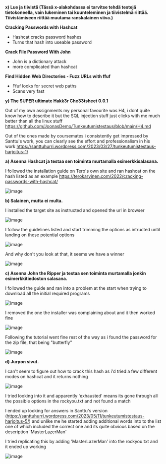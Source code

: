 
**x) Lue ja tiivistä (Tässä x-alakohdassa ei tarvitse tehdä testejä tietokoneella, vain lukeminen tai kuunteleminen ja tiivistelmä riittää. Tiivistämiseen riittää muutama ranskalainen viiva.)**

**Cracking Passwords with Hashcat**

- Hashcat cracks password hashes 
- Turns that hash into useable password


**Crack File Password With John**

- John is a dictionary attack 
- more complicated than hashcat


**Find Hidden Web Directories - Fuzz URLs with ffuf**
 
 - Ffuf looks for secret web paths
 - Scans very fast


**y) The SUPER ultimate Hakk3r Che33tsheet 0.0.1**

Out of my own assignments my personal favourite was H4, i dont quite know how to describe it but the SQL injection stuff just clicks with me much better than all the linux stuff
https://github.com/JoonasDemo/Tunkeutumistestaus/blob/main/H4.md

Out of the ones made by coursemates i consistently get impressed by Santtu's work, you can clearly see the effort and professionalism in his work
https://santtuhurri.wordpress.com/2023/03/27/tunkeutumistestaus-harjoitus-1/


**a) Asenna Hashcat ja testaa sen toiminta murtamalla esimerkkisalasana.**

I followed the installation guide on Tero's own site and ran hashcat on the hash listed as an example
https://terokarvinen.com/2022/cracking-passwords-with-hashcat/


![image](https://github.com/JoonasDemo/Tunkeutumistestaus/blob/main/hashcat1.jpg)


**b) Salainen, mutta ei multa.** 

I installed the target site as instructed and opened the url in browser

![image](https://github.com/JoonasDemo/Tunkeutumistestaus/blob/main/fuff1.jpg)

I follow the guidelines listed and start trimming the options as intructed until landing on these potential options

![image](https://github.com/JoonasDemo/Tunkeutumistestaus/blob/main/fuff2.jpg)

And why don't you look at that, it seems we have a winner

![image](https://github.com/JoonasDemo/Tunkeutumistestaus/blob/main/fuff3.jpg)


**c) Asenna John the Ripper ja testaa sen toiminta murtamalla jonkin esimerkkitiedoston salasana.**

I followed the guide and ran into a problem at the start when trying to download all the initial required programs

![image](https://github.com/JoonasDemo/Tunkeutumistestaus/blob/main/john1.jpg)

I removed the one the installer was complaining about and it then worked fine

![image](https://github.com/JoonasDemo/Tunkeutumistestaus/blob/main/john2.jpg)

Following the tutorial went fine rest of the way as i found the password for the zip file, that being "butterfly"

![image](https://github.com/JoonasDemo/Tunkeutumistestaus/blob/main/john3.jpg)


**d) Jurpon sivut.**

I can't seem to figure out how to  crack this hash as i'd tried a few different modes on hashcat and it returns nothing

![image](https://github.com/JoonasDemo/Tunkeutumistestaus/blob/main/jurpo1.jpg)

I tried looking into it and apparently 'exhausted' means its gone through all the possible options in the rockyou.txt and not found a match

I ended up looking for answers in Santtu's version (https://santtuhurri.wordpress.com/2023/05/11/tunkeutumistestaus-harjoitus-5/)  and unlike me he started adding additional words into to the list one of which included the correct one and its quite obvious based on the description 'MasterLazerMan'

I tried replicating this by adding 'MasterLazerMan' into the rockyou.txt and it ended up working

![image](https://github.com/JoonasDemo/Tunkeutumistestaus/blob/main/jurpo2.jpg)

